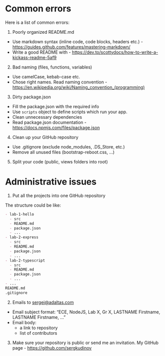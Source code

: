 # Common errors

Here is a list of common errors:

1. Poorly organized README.md   

  - Use markdown syntax (inline code, code blocks, headers etc.) - https://guides.github.com/features/mastering-markdown/
  - Write a good README with - https://dev.to/scottydocs/how-to-write-a-kickass-readme-5af9

2. Bad naming (files, functions, variables)

  - Use camelCase, kebab-case etc.
  - Chose right names. Read naming convention - https://en.wikipedia.org/wiki/Naming_convention_(programming)
  
3. Dirty package.json

  - Fill the package.json with the required info
  - Use `scripts` object to define scripts which run your app.
  - Clean unnecessary dependencies
  - Read package.json documentation - https://docs.npmjs.com/files/package.json

4. Clean up your GitHub repository

  - Use .gitignore (exclude node_modules, .DS_Store, etc.)
  - Remove all unused files (bootstrap-reboot.css, …)

5. Split your code (public, views folders into root)

# Administrative issues

1. Put all the projects into one GitHub repository

The structure could be like:

```markdown
- lab-1-hello
  - src
  - README.md
  - package.json
  - ...
- lab-2-express
  - src
  - README.md
  - package.json
  - ...
- lab-2-typescript
  - src
  - README.md
  - package.json
  - ...
- ...
README.md
.gitignore
```

2. Emails to sergei@adaltas.com

  - Email subject format: “ECE, NodeJS, Lab X, Gr X, LASTNAME Firstname, LASTNAME Firstname, …”
  - Email body:
    - a link to repository
    - list of contributors

3. Make sure your repository is public or send me an invitation. My GitHub page - https://github.com/sergkudinov
